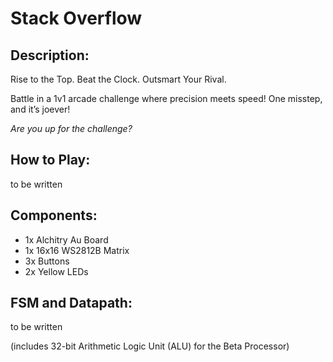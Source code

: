 # Stack Overflow

## Description:

Rise to the Top. Beat the Clock. Outsmart Your Rival.

Battle in a 1v1 arcade challenge where precision meets speed! One misstep, and it’s joever!

*Are you up for the challenge?*

## How to Play:

to be written

## Components:
- 1x Alchitry Au Board
- 1x 16x16 WS2812B Matrix
- 3x Buttons
- 2x Yellow LEDs

## FSM and Datapath:

to be written

(includes 32-bit Arithmetic Logic Unit (ALU) for the Beta Processor)
